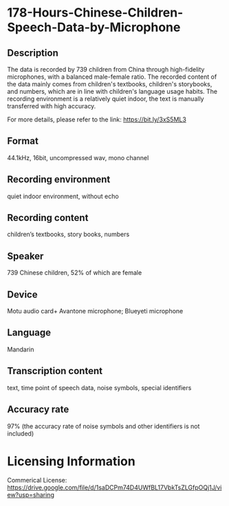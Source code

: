 # 178-Hours-Chinese-Children-Speech-Data-by-Microphone


## Description
The data is recorded by 739 children from China through high-fidelity microphones, with a balanced male-female ratio. The recorded content of the data mainly comes from children's textbooks, children's storybooks, and numbers, which are in line with children's language usage habits. The recording environment is a relatively quiet indoor, the text is manually transferred with high accuracy.

For more details, please refer to the link: https://bit.ly/3xS5ML3

## Format
44.1kHz, 16bit, uncompressed wav, mono channel

## Recording environment
quiet indoor environment, without echo

## Recording content
children’s textbooks, story books, numbers

## Speaker
739 Chinese children, 52% of which are female

## Device
Motu audio card+ Avantone microphone; Blueyeti microphone

## Language
Mandarin

## Transcription content
text, time point of speech data, noise symbols, special identifiers

## Accuracy rate
97% (the accuracy rate of noise symbols and other identifiers is not included)

# Licensing Information
Commerical License: https://drive.google.com/file/d/1saDCPm74D4UWfBL17VbkTsZLGfpOQj1J/view?usp=sharing
